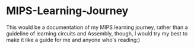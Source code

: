 # MIPS-Learning-Journey
This would be a documentation of my MIPS learning journey, rather than a guideline of learning circuits and Assembly, though, I would try my best to make it like a guide for me and anyone who's reading:)
